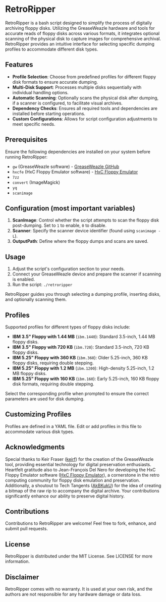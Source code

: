 # RetroRipper

RetroRipper is a bash script designed to simplify the process of digitally archiving floppy disks. Utilizing the GreaseWeazle hardware and tools for accurate reads of floppy disks across various formats, it integrates optional scanning of the physical disk to capture images for comprehensive archival. RetroRipper provides an intuitive interface for selecting specific dumping profiles to accommodate different disk types.

## Features

- **Profile Selection**: Choose from predefined profiles for different floppy disk formats to ensure accurate dumping.
- **Multi-Disk Support**: Processes multiple disks sequentially with individual handling options.
- **Automatic Scanning**: Optionally scans the physical disk after dumping, if a scanner is configured, to facilitate visual archives.
- **Dependency Checks**: Ensures all required tools and dependencies are installed before starting operations.
- **Custom Configurations**: Allows for script configuration adjustments to meet specific needs.

## Prerequisites

Ensure the following dependencies are installed on your system before running RetroRipper:

- `gw` (GreaseWeazle software) - [GreaseWeazle GitHub](https://github.com/keirf/greaseweazle)
- `hxcfe` (HxC Floppy Emulator software) - [HxC Floppy Emulator](https://hxc2001.com/download/floppy_drive_emulator/)
- `7zz`
- `convert` (ImageMagick)
- `yq`
- `scanimage`

## Configuration (most important variables)

1. **ScanImage**: Control whether the script attempts to scan the floppy disk post-dumping. Set to `1` to enable, `0` to disable.
2. **Scanner**: Specify the scanner device identifier (found using `scanimage -L`).
3. **OutputPath**: Define where the floppy dumps and scans are saved.

## Usage

1. Adjust the script's configuration section to your needs.
2. Connect your GreaseWeazle device and prepare the scanner if scanning is enabled.
3. Run the script: `./retroripper`

RetroRipper guides you through selecting a dumping profile, inserting disks, and optionally scanning them.

## Profiles

Supported profiles for different types of floppy disks include:

- **IBM 3.5" Floppy with 1.44 MB** (`ibm.1440`): Standard 3.5-inch, 1.44 MB floppy disks.
- **IBM 3.5" Floppy with 720 KB** (`ibm.720`): Standard 3.5-inch, 720 KB floppy disks.
- **IBM 5.25" Floppy with 360 KB** (`ibm.360`): Older 5.25-inch, 360 KB floppy disks, requiring double stepping.
- **IBM 5.25" Floppy with 1.2 MB** (`ibm.1200`): High-density 5.25-inch, 1.2 MB floppy disks.
- **IBM 5.25" Floppy with 160 KB** (`ibm.160`): Early 5.25-inch, 160 KB floppy disk formats, requiring double stepping.

Select the corresponding profile when prompted to ensure the correct parameters are used for disk dumping.

## Customizing Profiles

Profiles are defined in a YAML file. Edit or add profiles in this file to accommodate various disk types.

## Acknowledgments

Special thanks to Keir Fraser ([keirf](https://github.com/keirf)) for the creation of the GreaseWeazle tool, providing essential technology for digital preservation enthusiasts. Heartfelt gratitude also to Jean-François Del Nero for developing the HxC Floppy Emulator software ([HxC Floppy Emulator](https://hxc2001.com/download/floppy_drive_emulator/)), a cornerstone in the retro computing community for floppy disk emulation and preservation. Additionally, a shoutout to Tech Tangents ([AkBKukU](https://github.com/AkBKukU)) for the idea of creating a bitmap of the raw rip to accompany the digital archive. Your contributions significantly enhance our ability to preserve digital history.

## Contributions

Contributions to RetroRipper are welcome! Feel free to fork, enhance, and submit pull requests.

## License

RetroRipper is distributed under the MIT License. See LICENSE for more information.

## Disclaimer

RetroRipper comes with no warranty. It is used at your own risk, and the authors are not responsible for any hardware damage or data loss.

